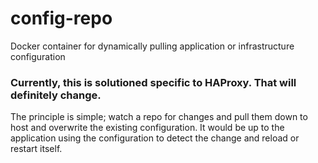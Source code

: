 # config-repo
Docker container for dynamically pulling application or infrastructure configuration

### Currently, this is solutioned specific to HAProxy.  That will definitely change. 

The principle is simple; watch a repo for changes and pull them down to host and overwrite the existing configuration.  It would be up to the application using the configuration to detect the change and reload or restart itself.
